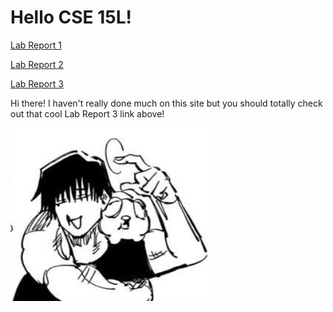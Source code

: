 # Hello CSE 15L!

[Lab Report 1](lab-report-1-week-2.html)

[Lab Report 2](lab-report-2-week-4.html)

[Lab Report 3](lab-report-3-week-6.html)

Hi there! I haven't really done much on this site but you should totally check out that cool Lab Report 3 link above!

![Image](toji.jpg)